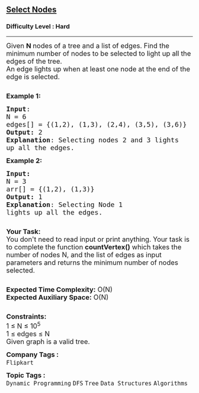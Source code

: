 <h2><a href="https://practice.geeksforgeeks.org/problems/select-nodes--170645/0">Select Nodes</a></h2><h3>Difficulty Level : Hard</h3><hr><div class="problems_problem_content__Xm_eO"><p><span style="font-size:18px">Given <strong>N&nbsp;</strong>nodes of a tree and a list of edges. Find the minimum number of nodes to be selected to light up all the edges of the tree.<br>
An edge lights up when at least one node at the end of the edge is selected.</span></p>

<p><br>
<span style="font-size:18px"><strong>Example 1:</strong></span></p>

<pre><span style="font-size:18px"><strong>Input</strong>:
N = 6
edges[] = {(1,2), (1,3), (2,4), (3,5), (3,6)}
<strong>Output:</strong>&nbsp;2
<strong>Explanation</strong>: Selecting nodes 2 and 3 lights
up all the edges.</span>
</pre>

<p><span style="font-size:18px"><strong>Example 2:</strong></span></p>

<pre><span style="font-size:18px"><strong>Input:</strong>
N = 3
arr[] = {(1,2), (1,3)}
<strong>Output:&nbsp;</strong>1
<strong>Explanation</strong>: Selecting Node 1 
lights up all the edges.</span>
</pre>

<p><br>
<span style="font-size:18px"><strong>Your Task:&nbsp;&nbsp;</strong><br>
You don't need to read input or print anything. Your task is to complete the function <strong>countVertex()</strong>&nbsp;which takes the number of nodes&nbsp;N, and the list of edges as input parameters&nbsp;and returns the minimum number of nodes selected.</span></p>

<p><br>
<span style="font-size:18px"><strong>Expected Time Complexity:</strong> O(N)<br>
<strong>Expected Auxiliary Space:</strong> O(N)</span></p>

<p><br>
<span style="font-size:18px"><strong>Constraints:</strong><br>
1 ≤ N ≤ 10<sup>5</sup><br>
1 ≤ edges ≤ N<br>
Given graph is a valid tree.</span></p>
</div><p><span style=font-size:18px><strong>Company Tags : </strong><br><code>Flipkart</code>&nbsp;<br><p><span style=font-size:18px><strong>Topic Tags : </strong><br><code>Dynamic Programming</code>&nbsp;<code>DFS</code>&nbsp;<code>Tree</code>&nbsp;<code>Data Structures</code>&nbsp;<code>Algorithms</code>&nbsp;